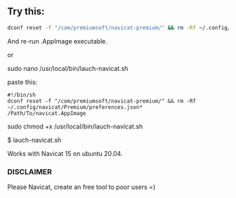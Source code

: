 ## Try this:

```sh
dconf reset -f "/com/premiumsoft/navicat-premium/" && rm -Rf ~/.config/navicat/Premium/preferences.json*
```
And re-run .AppImage executable.


or

sudo nano /usr/local/bin/lauch-navicat.sh

paste this:
```
#!/bin/sh
dconf reset -f "/com/premiumsoft/navicat-premium/" && rm -Rf ~/.config/navicat/Premium/preferences.json*
/Path/To/navicat.AppImage
```

sudo chmod +x /usr/local/bin/lauch-navicat.sh

$ lauch-navicat.sh

Works with Navicat 15 on ubuntu 20.04.


### DISCLAIMER
Please Navicat, create an free tool to poor users =)
